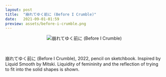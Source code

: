 ```yaml
---
layout: post
title:  "崩れてゆく前に (Before I Crumble)"
date:   2021-09-01-01:59
preview: assets/before-i-crumble.png
---
```


<div style="text-align: center"><img src="{{site.baseurl}}/assets/before-i-crumble.png" alt="崩れてゆく前に (Before I Crumble)" class="center"/></div>

&nbsp;

崩れてゆく前に (Before I Crumble), 2022, pencil on sketchbook.
Inspired by Liquid Smooth by Mitski. Liquidity of femininity and the reflection of trying to fit into the solid shapes is shown.

&nbsp;
